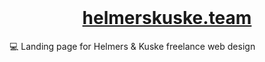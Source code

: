 <br>
<h1 align=center><a href="https://https://helmerskuske.team">helmerskuske.team</a></h1>
<p>💻 Landing page for Helmers & Kuske freelance web design</p>
<br>
<br>
<br>
